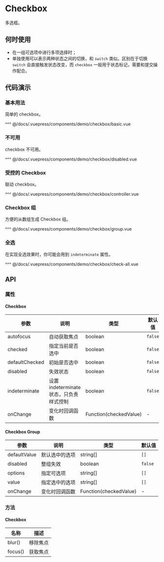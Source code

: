 # Checkbox

多选框。

## 何时使用

- 在一组可选项中进行多项选择时；
- 单独使用可以表示两种状态之间的切换，和 `switch` 类似。区别在于切换 `switch` 会直接触发状态改变，而 `checkbox` 一般用于状态标记，需要和提交操作配合。

## 代码演示

### 基本用法

简单的 checkbox。

<demo-checkbox-basic/>

^^^ @/docs/.vuepress/components/demo/checkbox/basic.vue

### 不可用

checkbox 不可用。

<demo-checkbox-disabled/>

^^^ @/docs/.vuepress/components/demo/checkbox/disabled.vue

### 受控的 Checkbox

联动 checkbox。

<demo-checkbox-controller/>

^^^ @/docs/.vuepress/components/demo/checkbox/controller.vue

### Checkbox 组

方便的从数组生成 Checkbox 组。

<demo-checkbox-group/>

^^^ @/docs/.vuepress/components/demo/checkbox/group.vue

### 全选

在实现全选效果时，你可能会用到 `indeterminate` 属性。

<demo-checkbox-check-all/>

^^^ @/docs/.vuepress/components/demo/checkbox/check-all.vue

## API

### 属性

#### Checkbox

| 参数           | 说明                                    | 类型                   | 默认值  |
| -------------- | --------------------------------------- | ---------------------- | ------- |
| autofocus      | 自动获取焦点                            | boolean                | `false` |
| checked        | 指定当前是否选中                        | boolean                | `false` |
| defaultChecked | 初始是否选中                            | boolean                | `false` |
| disabled       | 失效状态                                | boolean                | `false` |
| indeterminate  | 设置 indeterminate 状态，只负责样式控制 | boolean                | `false` |
| onChange       | 变化时回调函数                          | Function(checkedValue) | -       |

#### Checkbox Group

| 参数         | 说明           | 类型                   | 默认值  |
| ------------ | -------------- | ---------------------- | ------- |
| defaultValue | 默认选中的选项 | string\[]              | `[]`    |
| disabled     | 整组失效       | boolean                | `false` |
| options      | 指定可选项     | string\[]              | `[]`    |
| value        | 指定选中的选项 | string\[]              | `[]`    |
| onChange     | 变化时回调函数 | Function(checkedValue) | -       |

### 方法

#### Checkbox

| 名称    | 描述     |
| ------- | -------- |
| blur()  | 移除焦点 |
| focus() | 获取焦点 |
